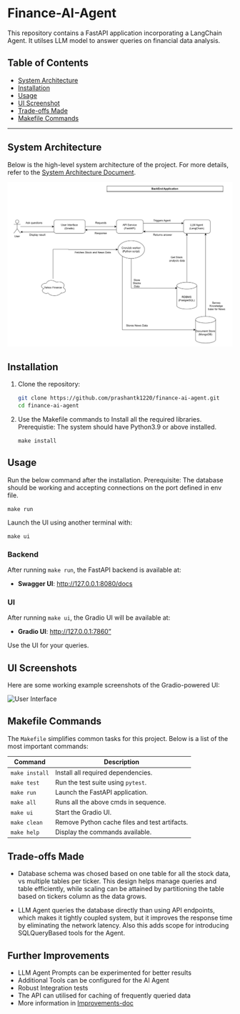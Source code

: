 # Finance-AI-Agent

This repository contains a FastAPI application incorporating a LangChain Agent.
It utilses LLM model to answer queries on financial data analysis. 
 

## Table of Contents

- [System Architecture](#system-architecture)
- [Installation](#installation)
- [Usage](#usage)
- [UI Screenshot](#ui-screenshot)
- [Trade-offs Made](#trade-offs)
- [Makefile Commands](#makefile-commands)

---


## System Architecture

Below is the high-level system architecture of the project. For more details, refer to the [System Architecture Document](docs/component-diagram.pdf).

![System Architecture](docs/system-architecture-thumbnail.png)


## Installation

1. Clone the repository:
   ```bash
   git clone https://github.com/prashantk1220/finance-ai-agent.git
   cd finance-ai-agent
   ```
   
2. Use the Makefile commands to Install all the required libraries.
   Prerequistie: The system should have Python3.9 or above installed. 
    ```
   make install
   ```
  

## Usage

Run the below command after the installation. 
Prerequisite: The database should be working and accepting connections on the port defined in env file.
```
make run
```

Launch the UI using another terminal with:
```
make ui
```

### Backend 
After running `make run`, the FastAPI backend is available at:
 * **Swagger UI**: http://127.0.0.1:8080/docs 
 
### UI 
After running `make ui`, the Gradio UI will be available at:
 * **Gradio UI**: http://127.0.0.1:7860”

Use the UI for your queries. 


## UI Screenshots

Here are some working example screenshots of the Gradio-powered UI:

![User Interface](docs/ui-screenshot.png) 


Makefile Commands 
-----------------

The `Makefile` simplifies common tasks for this project. Below is a list of the most important commands:

| Command         | Description                                           |
|-----------------|-------------------------------------------------------|
| `make install`  | Install all required dependencies.                    |
| `make test`     | Run the test suite using `pytest`.                    |
| `make run`      | Launch the FastAPI application.                       |
| `make all`      | Runs all the above cmds in sequence.                                  |
| `make ui`       | Start the Gradio UI.                                  |
| `make clean`    | Remove Python cache files and test artifacts.         |
| `make help`     | Display the commands available.         |



Trade-offs Made
----------------

- Database schema was chosed based on one table for all the stock data, vs multiple tables per ticker.
 This design helps manage queries and table efficiently, while scaling can be attained by partitioning the table based on tickers column as the data grows.

- LLM Agent queries the database directly than using API endpoints, which makes it tightly coupled system,
but it improves the response time by eliminating the network latency. 
Also this adds scope for introducing SQLQueryBased tools for the Agent.
 


Further Improvements 
----------------- 

- LLM Agent Prompts can be experimented for better results
- Additional Tools can be configured for the AI Agent
- Robust Integration tests
- The API can utilised for caching of frequently queried data
- More information in [Improvements-doc](docs/improvements.txt)
